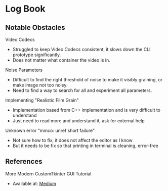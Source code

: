 # Log Book

## Notable Obstacles

Video Codecs
- Struggled to keep Video Codecs consistent, it slows down the CLI prototype significantly.
- Does not matter what container the video is in.

Noise Parameters
- Difficult to find the right threshold of noise to make it visibly graining, or make image not too noisy.
- Need to find a way to search for all and experiment all parameters.

Implementing "Realistic Film Grain"
- Implementation based from C++ implementation and is very difficult to understand
- Just need to read more and understand it, ask for external help

Unknown error "mmco: unref short failure"
- Not sure how to fix, it does not affect the editor as I know
- But it needs to be fix so that printing in terminal is cleaning, error-free


## References

More Modern CustomTkinter GUI Tutorial
- Available at: [Medium](https://medium.com/@fareedkhandev/modern-gui-using-tkinter-12da0b983e22)
